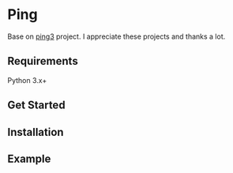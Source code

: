 # Ping

Base on [ping3](https://github.com/kyan001/ping3) project. I appreciate these projects and thanks a lot.

## Requirements

Python 3.x+

## Get Started

## Installation

## Example
